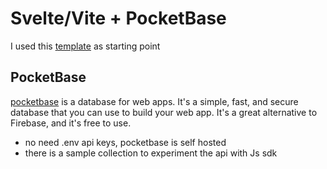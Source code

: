 # Svelte/Vite + PocketBase

I used this [template](https://www.youtube.com/watch?v=GQuaf9s4vDA&t=623s) as starting point

## PocketBase
[pocketbase](https://pocketbase.io/) is a database for web apps. It's a simple, fast, and secure database that you can use to build your web app. It's a great alternative to Firebase, and it's free to use.

* no need .env api keys, pocketbase is self hosted
* there is a sample collection to experiment the api with Js sdk
